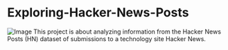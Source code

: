 # Exploring-Hacker-News-Posts
![Image](https://s3.amazonaws.com/dq-content/354/hacker_news.jpg)
This project is about analyzing information from the Hacker News Posts (HN) dataset of submissions to a technology site Hacker News.
